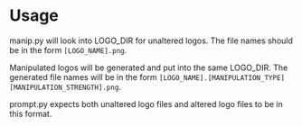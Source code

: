 # Usage
manip.py will look into LOGO_DIR for unaltered logos. The file names should be in the form ``[LOGO_NAME].png``.

Manipulated logos will be generated and put into the same LOGO_DIR. The generated file names will be in the form ``[LOGO_NAME].[MANIPULATION_TYPE][MANIPULATION_STRENGTH].png``.

prompt.py expects both unaltered logo files and altered logo files to be in this format.

